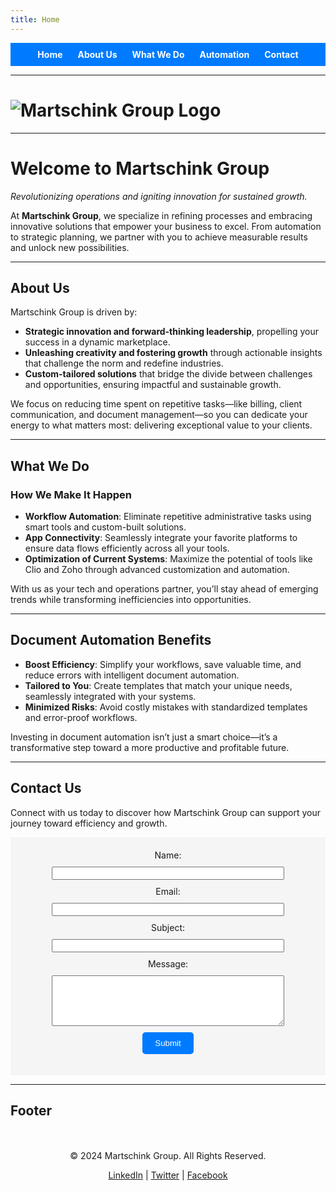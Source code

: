 ```yaml
---
title: Home
---
```


<div style="text-align: center; background-color: #007BFF; padding: 10px;">
    <a href="#home" style="color: white; margin: 10px; text-decoration: none; font-weight: bold;">Home</a>
    <a href="#about-us" style="color: white; margin: 10px; text-decoration: none; font-weight: bold;">About Us</a>
    <a href="#what-we-do" style="color: white; margin: 10px; text-decoration: none; font-weight: bold;">What We Do</a>
    <a href="#document-automation" style="color: white; margin: 10px; text-decoration: none; font-weight: bold;">Automation</a>
    <a href="#contact-us" style="color: white; margin: 10px; text-decoration: none; font-weight: bold;">Contact</a>
</div>

---

# ![Martschink Group Logo](https://via.placeholder.com/200x50?text=Martschink+Group)

---

# Welcome to Martschink Group

*Revolutionizing operations and igniting innovation for sustained growth.*

At **Martschink Group**, we specialize in refining processes and embracing innovative solutions that empower your business to excel. From automation to strategic planning, we partner with you to achieve measurable results and unlock new possibilities.

---

## <a id="about-us"></a> About Us

Martschink Group is driven by:

- **Strategic innovation and forward-thinking leadership**, propelling your success in a dynamic marketplace.
- **Unleashing creativity and fostering growth** through actionable insights that challenge the norm and redefine industries.
- **Custom-tailored solutions** that bridge the divide between challenges and opportunities, ensuring impactful and sustainable growth.

We focus on reducing time spent on repetitive tasks—like billing, client communication, and document management—so you can dedicate your energy to what matters most: delivering exceptional value to your clients.

---

## <a id="what-we-do"></a> What We Do

### How We Make It Happen

- **Workflow Automation**: Eliminate repetitive administrative tasks using smart tools and custom-built solutions.
- **App Connectivity**: Seamlessly integrate your favorite platforms to ensure data flows efficiently across all your tools.
- **Optimization of Current Systems**: Maximize the potential of tools like Clio and Zoho through advanced customization and automation.

With us as your tech and operations partner, you’ll stay ahead of emerging trends while transforming inefficiencies into opportunities.

---

## <a id="document-automation"></a> Document Automation Benefits

- **Boost Efficiency**: Simplify your workflows, save valuable time, and reduce errors with intelligent document automation.
- **Tailored to You**: Create templates that match your unique needs, seamlessly integrated with your systems.
- **Minimized Risks**: Avoid costly mistakes with standardized templates and error-proof workflows.

Investing in document automation isn’t just a smart choice—it’s a transformative step toward a more productive and profitable future.

---

## <a id="contact-us"></a> Contact Us

Connect with us today to discover how Martschink Group can support your journey toward efficiency and growth.

<div style="text-align: center; background-color: #f5f5f5; padding: 20px;">
    <form action="/submit" method="POST">
        <label for="name">Name:</label><br>
        <input type="text" id="name" name="name" style="width: 80%; margin: 10px 0;"><br>
        <label for="email">Email:</label><br>
        <input type="email" id="email" name="email" style="width: 80%; margin: 10px 0;"><br>
        <label for="subject">Subject:</label><br>
        <input type="text" id="subject" name="subject" style="width: 80%; margin: 10px 0;"><br>
        <label for="message">Message:</label><br>
        <textarea id="message" name="message" rows="5" style="width: 80%; margin: 10px 0;"></textarea><br>
        <button type="submit" style="background-color: #007BFF; color: white; padding: 10px 20px; border: none; border-radius: 5px;">Submit</button>
    </form>
</div>

---

## Footer

<div style="text-align: center; padding: 20px;">
    <p>&copy; 2024 Martschink Group. All Rights Reserved.</p>
    <p>
        <a href="https://linkedin.com" target="_blank">LinkedIn</a> | 
        <a href="https://twitter.com" target="_blank">Twitter</a> | 
        <a href="https://facebook.com" target="_blank">Facebook</a>
    </p>
</div>
